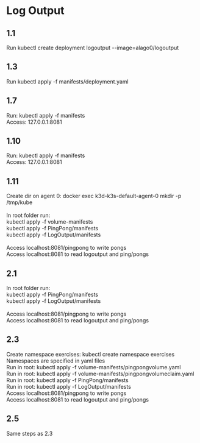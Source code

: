 # Log Output

## 1.1
Run kubectl create deployment logoutput --image=alago0/logoutput 

## 1.3
Run kubectl apply -f manifests/deployment.yaml

## 1.7
Run: kubectl apply -f manifests </br>
Access: 127.0.0.1:8081

## 1.10
Run: kubectl apply -f manifests </br>
Access: 127.0.0.1:8081

## 1.11
Create dir on agent 0: docker exec k3d-k3s-default-agent-0 mkdir -p /tmp/kube </br>
</br>
In root folder run: </br>
kubectl apply -f volume-manifests </br>
kubectl apply -f PingPong/manifests </br>
kubectl apply -f LogOutput/manifests</br>
</br>
Access localhost:8081/pingpong to write pongs</br>
Access localhost:8081 to read logoutput and ping/pongs

## 2.1
In root folder run: </br>
kubectl apply -f PingPong/manifests </br>
kubectl apply -f LogOutput/manifests </br>
</br>
Access localhost:8081/pingpong to write pongs</br>
Access localhost:8081 to read logoutput and ping/pongs

## 2.3
Create namespace exercises: kubectl create namespace exercises </br>
Namespaces are specified in yaml files </br>
Run in root: kubectl apply -f volume-manifests/pingpongvolume.yaml </br>
Run in root: kubectl apply -f volume-manifests/pingpongvolumeclaim.yaml </br>
Run in root: kubectl apply -f PingPong/manifests </br>
Run in root: kubectl apply -f LogOutput/manifests</br>
Access localhost:8081/pingpong to write pongs</br>
Access localhost:8081 to read logoutput and ping/pongs

## 2.5
Same steps as 2.3
